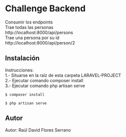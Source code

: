 # Challenge Backend #
Consumir los endpoints  
Trae todas las personas  
http://localhost:8000/api/persons  
Trae una persona por su id  
http://localhost:8000/api/person/2  

## Instalación ##
Instrucciones:  
1.- Situarse en la raíz de esta carpeta LARAVEL-PROJECT  
2.- Ejecutar comando composer install  
3.- Ejecutar comando php artisan serve  

```
$ composer install
```

```
$ php artisan serve
```

## Autor
Autor: Raúl David Flores Serrano
